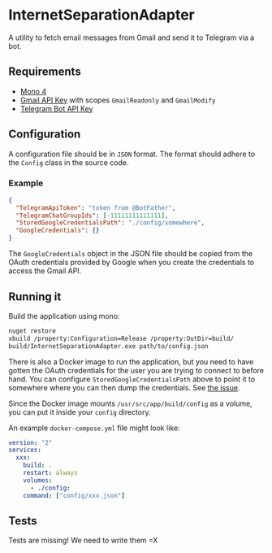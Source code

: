 # InternetSeparationAdapter

A utility to fetch email messages from Gmail and send it to Telegram via a bot.

## Requirements
 - [Mono 4](http://www.mono-project.com/download/)
 - [Gmail API Key](https://developers.google.com/gmail/api/guides/) with scopes `GmailReadonly` and `GmailModify`
 - [Telegram Bot API Key](https://core.telegram.org/bots/api)

## Configuration
A configuration file should be in `JSON` format. The format should adhere to the `Config` class in the source code.

### Example
```json
{
  "TelegramApiToken": "token from @BotFather",
  "TelegramChatGroupIds": [-11111111111111],
  "StoredGoogleCredentialsPath": "./config/somewhere",
  "GoogleCredentials": {}
}
```
The `GoogleCredentials` object in the JSON file should be copied from the OAuth credentials provided by Google when
you create the credentials to access the Gmail API.

## Running it
Build the application using mono:

```bash
nuget restore
xbuild /property:Configuration=Release /property:OutDir=build/
build/InternetSeparationAdapter.exe path/to/config.json
```

There is also a Docker image to run the application, but you need to have gotten the OAuth credentials for the user
you are trying to connect to before hand. You can configure `StoredGoogleCredentialsPath` above to point it to
somewhere where you can then dump the credentials. See
[the issue](https://github.com/lawliet89/InternetSeparationAdapter/issues/3).

Since the Docker image mounts `/usr/src/app/build/config` as a volume, you can put it inside your `config` directory.

An example `docker-compose.yml` file might look like:

```yml
version: "2"
services:
  xxx:
    build: .
    restart: always
    volumes:
      - ./config:
    command: ["config/xxx.json"]

```

## Tests
Tests are missing! We need to write them =X
